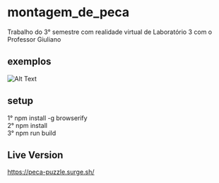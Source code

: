 # montagem_de_peca
Trabalho do 3° semestre com realidade virtual de Laboratório 3 com o Professor Giuliano
## exemplos
![Alt Text](https://i.imgur.com/dpFWvdC.gif)
## setup
1° npm install -g browserify  
2° npm install  
3° npm run build  
## Live Version
https://peca-puzzle.surge.sh/
